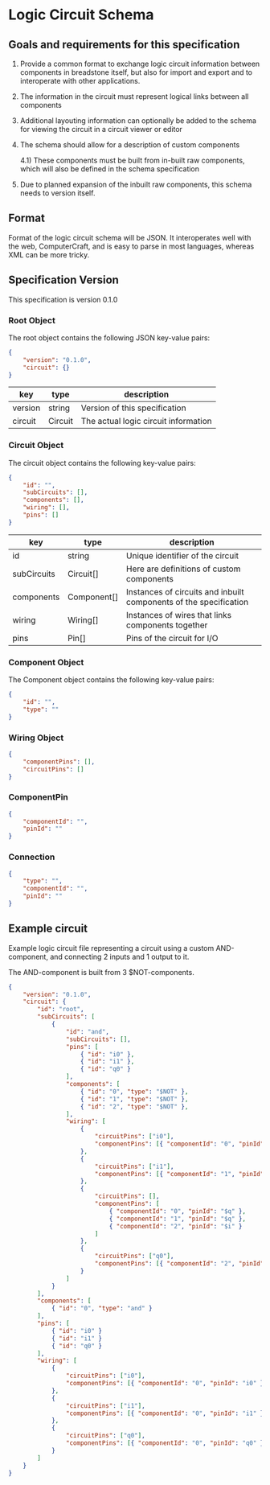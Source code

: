 Logic Circuit Schema
====================

Goals and requirements for this specification
---------------------------------------------

1) Provide a common format to exchange logic circuit
information between components in breadstone itself, but
also for import and export and to interoperate with other
applications.

2) The information in the circuit must represent
logical links between all components

3) Additional layouting information can optionally be
added to the schema for viewing the circuit in a circuit
viewer or editor

4) The schema should allow for a description of custom components

    4.1) These components must be built from in-built raw
    components, which will also be defined in the schema
    specification

5) Due to planned expansion of the inbuilt raw components,
this schema needs to version itself.

Format
------

Format of the logic circuit schema will be JSON. It interoperates well with the web, ComputerCraft, and is easy to parse in most languages, whereas XML can be more tricky.

Specification Version
---------------------

This specification is version 0.1.0

### Root Object

The root object contains the following JSON key-value pairs:

```json
{
    "version": "0.1.0",
    "circuit": {}
}
```

| key     | type    | description                          |
|---------|---------|--------------------------------------|
| version | string  | Version of this specification        |
| circuit | Circuit | The actual logic circuit information |


### Circuit Object

The circuit object contains the following key-value pairs:

```json
{
    "id": "",
    "subCircuits": [],
    "components": [],
    "wiring": [],
    "pins": []
}
```

| key         | type        | description                                                       |
|-------------|-------------|-------------------------------------------------------------------|
| id          | string      | Unique identifier of the circuit                                  |
| subCircuits | Circuit[]   | Here are definitions of custom components                         |
| components  | Component[] | Instances of circuits and inbuilt components of the specification |
| wiring      | Wiring[]    | Instances of wires that links components together                 |
| pins        | Pin[]       | Pins of the circuit for I/O                                       |

### Component Object

The Component object contains the following key-value pairs:

```json
{
    "id": "",
    "type": ""
}
```

### Wiring Object

```json
{
    "componentPins": [],
    "circuitPins": []
}
```

### ComponentPin

```json
{
    "componentId": "",
    "pinId": ""
}
```

### Connection

```json
{
    "type": "",
    "componentId": "",
    "pinId": ""
}
```

Example circuit
---------------

Example logic circuit file representing a circuit using a custom AND-component, and connecting 2 inputs and 1 output to it.

The AND-component is built from 3 $NOT-components.

```json
{
    "version": "0.1.0",
    "circuit": {
        "id": "root",
        "subCircuits": [
            {
                "id": "and",
                "subCircuits": [],
                "pins": [
                    { "id": "i0" },
                    { "id": "i1" },
                    { "id": "q0" }
                ],
                "components": [
                    { "id": "0", "type": "$NOT" },
                    { "id": "1", "type": "$NOT" },
                    { "id": "2", "type": "$NOT" },
                ],
                "wiring": [
                    {
                        "circuitPins": ["i0"],
                        "componentPins": [{ "componentId": "0", "pinId": "$i" }]
                    },
                    {
                        "circuitPins": ["i1"],
                        "componentPins": [{ "componentId": "1", "pinId": "$i" }]
                    },
                    {
                        "circuitPins": [],
                        "componentPins": [
                            { "componentId": "0", "pinId": "$q" },
                            { "componentId": "1", "pinId": "$q" },
                            { "componentId": "2", "pinId": "$i" }
                        ]
                    },
                    {
                        "circuitPins": ["q0"],
                        "componentPins": [{ "componentId": "2", "pinId": "$q" }]
                    }
                ]
            }
        ],
        "components": [
            { "id": "0", "type": "and" }
        ],
        "pins": [
            { "id": "i0" }
            { "id": "i1" }
            { "id": "q0" }
        ],
        "wiring": [
            {
                "circuitPins": ["i0"],
                "componentPins": [{ "componentId": "0", "pinId": "i0" }]
            },
            {
                "circuitPins": ["i1"],
                "componentPins": [{ "componentId": "0", "pinId": "i1" }]
            },
            {
                "circuitPins": ["q0"],
                "componentPins": [{ "componentId": "0", "pinId": "q0" }]
            }
        ]
    }
}
```
